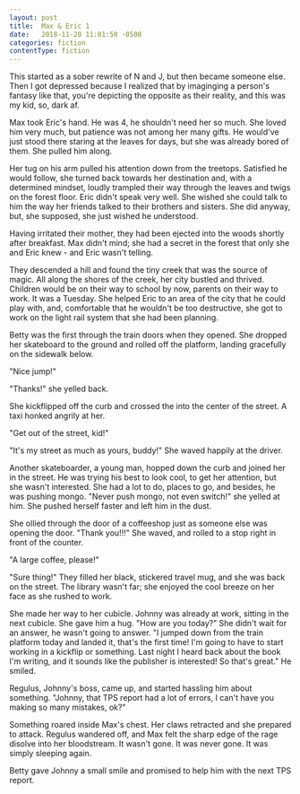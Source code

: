 ```yaml
---
layout: post
title:  Max & Eric 1
date:   2018-11-20 11:01:50 -0500
categories: fiction
contentType: fiction
---
```


This started as a sober rewrite of N and J, but then became someone else.  Then I got depressed because I realized that by imaginging a person's fantasy like that, you're depicting the opposite as their reality, and this was my kid, so, dark af.

Max took Eric's hand.  He was 4, he shouldn't need her so much.  She loved him very much, but patience was not among her many gifts.  He would've just stood there staring at the leaves for days, but she was already bored of them.  She pulled him along.  

Her tug on his arm pulled his attention down from the treetops.  Satisfied he would follow, she turned back towards her destination and, with a determined mindset, loudly trampled their way through the leaves and twigs on the forest floor.  Eric didn't speak very well.  She wished she could talk to him the way her friends talked to their brothers and sisters.  She did anyway, but, she supposed, she just wished he understood.

Having irritated their mother, they had been ejected into the woods shortly after breakfast.  Max didn't mind; she had a secret in the forest that only she and Eric knew - and Eric wasn't telling.  

They descended a hill and found the tiny creek that was the source of magic.  All along the shores of the creek, her city bustled and thrived.  Children would be on their way to school by now, parents on their way to work.  It was a Tuesday.  She helped Eric to an area of the city that he could play with, and, comfortable that he wouldn't be too destructive, she got to work on the light rail system that she had been planning.

Betty was the first through the train doors when they opened.  She dropped her skateboard to the ground and rolled off the platform, landing gracefully on the sidewalk below.  

"Nice jump!"

"Thanks!" she yelled back.

She kickflipped off the curb and crossed the into the center of the street.  A taxi honked angrily at her.  

"Get out of the street, kid!"

"It's my street as much as yours, buddy!" She waved happily at the driver. 

Another skateboarder, a young man, hopped down the curb and joined her in the street.  He was trying his best to look cool, to get her attention, but she wasn't interested.  She had a lot to do, places to go, and besides, he was pushing mongo.  "Never push mongo, not even switch!" she yelled at him.  She pushed herself faster and left him in the dust.

She ollied through the door of a coffeeshop just as someone else was opening the door.  "Thank you!!!" She waved, and rolled to a stop right in front of the counter.  

"A large coffee, please!" 

"Sure thing!"  They filled her black, stickered travel mug, and she was back on the street.  The library wasn't far; she enjoyed the cool breeze on her face as she rushed to work.

She made her way to her cubicle.  Johnny was already at work, sitting in the next cubicle.  She gave him a hug.  "How are you today?"  She didn't wait for an answer, he wasn't going to answer.  "I jumped down from the train platform today and landed it, that's the first time!  I'm going to have to start working in a kickflip or something.  Last night I heard back about the book I'm writing, and it sounds like the publisher is interested! So that's great."  He smiled. 

Regulus, Johnny's boss, came up, and started hassling him about something.  "Johnny, that TPS report had a lot of errors, I can't have you making so many mistakes, ok?"

Something roared inside Max's chest.  Her claws retracted and she prepared to attack.  Regulus wandered off, and Max felt the sharp edge of the rage disolve into her bloodstream.  It wasn't gone. It was never gone.  It was simply sleeping again.  

Betty gave Johnny a small smile and promised to help him with the next TPS report.